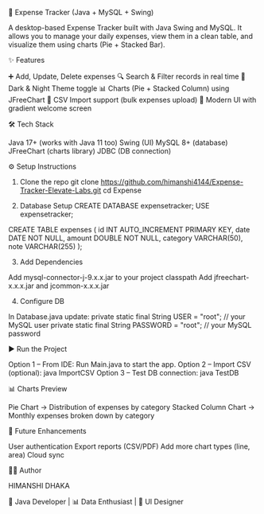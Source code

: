 📘 Expense Tracker (Java + MySQL + Swing)

A desktop-based Expense Tracker built with Java Swing and MySQL.
It allows you to manage your daily expenses, view them in a clean table, and visualize them using charts (Pie + Stacked Bar).

✨ Features

➕ Add, Update, Delete expenses
🔍 Search & Filter records in real time
🌙 Dark & Night Theme toggle
📊 Charts (Pie + Stacked Column) using JFreeChart
📂 CSV Import support (bulk expenses upload)
🎨 Modern UI with gradient welcome screen

🛠️ Tech Stack

Java 17+ (works with Java 11 too)
Swing (UI)
MySQL 8+ (database)
JFreeChart (charts library)
JDBC (DB connection)

⚙️ Setup Instructions
1. Clone the repo
git clone https://github.com/himanshi4144/Expense-Tracker-Elevate-Labs.git
cd Expense

2. Database Setup
CREATE DATABASE expensetracker;
USE expensetracker;

CREATE TABLE expenses (
    id INT AUTO_INCREMENT PRIMARY KEY,
    date DATE NOT NULL,
    amount DOUBLE NOT NULL,
    category VARCHAR(50),
    note VARCHAR(255)
);

3. Add Dependencies

Add mysql-connector-j-9.x.x.jar to your project classpath
Add jfreechart-x.x.x.jar and jcommon-x.x.x.jar

4. Configure DB

In Database.java update:
private static final String USER = "root";       // your MySQL user
private static final String PASSWORD = "root";   // your MySQL password

▶️ Run the Project

Option 1 – From IDE:
Run Main.java to start the app.
Option 2 – Import CSV (optional):
java ImportCSV
Option 3 – Test DB connection:
java TestDB

📊 Charts Preview

Pie Chart → Distribution of expenses by category
Stacked Column Chart → Monthly expenses broken down by category

🚀 Future Enhancements

User authentication
Export reports (CSV/PDF)
Add more chart types (line, area)
Cloud sync

👨‍💻 Author

HIMANSHI DHAKA

💼 Java Developer | 📊 Data Enthusiast | 🎨 UI Designer
